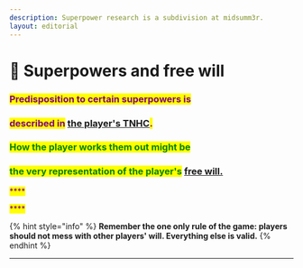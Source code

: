 ```yaml
---
description: Superpower research is a subdivision at midsumm3r.
layout: editorial
---
```


# 🐍 Superpowers and free will

### <mark style="color:purple;">Predisposition to certain superpowers is</mark>&#x20;

### <mark style="color:purple;">described in</mark> [the player's TNHC](../../../../astrology/the-usdchoice-of-astrology/the-hubble-chart-thc/birth-chart/)<mark style="color:purple;">.</mark>

### <mark style="color:purple;"></mark>

### <mark style="color:green;">How the player works them out might be</mark>&#x20;

### <mark style="color:green;">the very representation of the player's</mark> <mark style="color:purple;"></mark> [free will.](../../undefined-1.md)

<mark style="color:purple;">****</mark>

<mark style="color:purple;">****</mark>

{% hint style="info" %}
**Remember the one only rule of the game: players should not mess with other players' will. Everything else is valid.**
{% endhint %}

****
